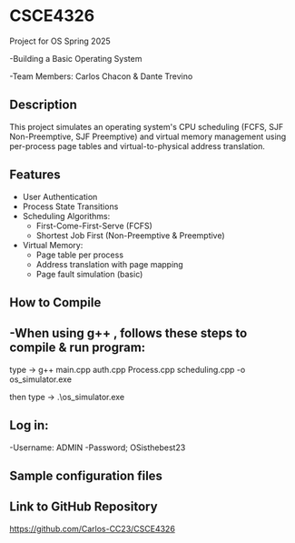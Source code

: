 # CSCE4326
Project for OS Spring 2025

-Building a Basic Operating System

-Team Members: Carlos Chacon & Dante Trevino

## Description
This project simulates an operating system's CPU scheduling (FCFS, SJF Non-Preemptive, SJF Preemptive) and virtual memory management using per-process page tables and virtual-to-physical address translation.

## Features
- User Authentication
- Process State Transitions
- Scheduling Algorithms:
  - First-Come-First-Serve (FCFS)
  - Shortest Job First (Non-Preemptive & Preemptive)
- Virtual Memory:
  - Page table per process
  - Address translation with page mapping
  - Page fault simulation (basic)

## How to Compile

-When using g++ , follows these steps to compile & run program:
-
type -> g++ main.cpp auth.cpp Process.cpp scheduling.cpp -o os_simulator.exe
  
  then type -> .\os_simulator.exe
## Log in:
-Username: ADMIN
-Password; OSisthebest23

## Sample configuration files

## Link to GitHub Repository
https://github.com/Carlos-CC23/CSCE4326


